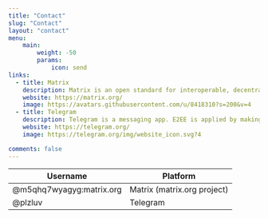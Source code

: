 ```yaml
---
title: "Contact"
slug: "Contact"
layout: "contact"
menu:
    main: 
        weight: -50
        params:
            icon: send
links:
  - title: Matrix
    description: Matrix is an open standard for interoperable, decentralised, real-time communication over IP.
    website: https://matrix.org/
    image: https://avatars.githubusercontent.com/u/8418310?s=200&v=4
  - title: Telegram
    description: Telegram is a messaging app. E2EE is applied by making secret chat.
    website: https://telegram.org/ 
    image: https://telegram.org/img/website_icon.svg?4

comments: false
---
```


|Username                 | Platform|
|-------------------------|------------------------------|
|@m5qhq7wyagyg:matrix.org | Matrix (matrix.org project)  |
|@plzluv                  | Telegram                     |


<!-- 
```yaml
links:
  - title: Element
    description: Matrix (matrix.org project)    
    image: https://element.io/images/logo-mark-primary.svg
  - title: GitHub
    description: GitHub is the world's largest software development platform.
    website: https://github.com
    image: https://github.githubassets.com/images/modules/logos_page/GitHub-Mark.png
  - title: TypeScript
    description: TypeScript is a typed superset of JavaScript that compiles to plain JavaScript.
    website: https://www.typescriptlang.org
    image: ts-logo-128.jpg
```
`image` field accepts both local and external images.
-->
